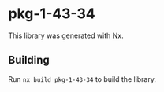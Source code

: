 # pkg-1-43-34

This library was generated with [Nx](https://nx.dev).

## Building

Run `nx build pkg-1-43-34` to build the library.
